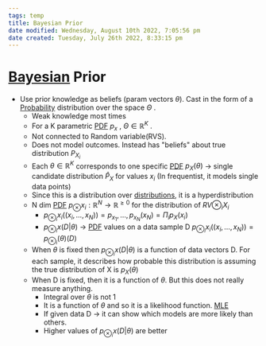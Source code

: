 ```yaml
---
tags: temp
title: Bayesian Prior
date modified: Wednesday, August 10th 2022, 7:05:56 pm
date created: Tuesday, July 26th 2022, 8:33:15 pm
---
```


# [Bayesian](Bayesian.md) Prior
- Use prior knowledge as beliefs (param vectors $\theta$). Cast in the form of a [Probability](Probability.md) distribution over the space $\Theta$ .
	- Weak knowledge most times
	- For a K parametric [PDF](PDF.md) $p_{x}$ , $\Theta \in \mathbb{R}^{K}$ .
	- Not connected to Random variable(RVS).
	- Does not model outcomes. Instead has "beliefs" about true distribution $P_{X_{i}}$
	- Each $\theta \in \mathbb{R}^{K}$ corresponds to one specific [PDF](PDF.md) $p_{X}(\theta)$ -> single candidate distribution $\hat P_{X}$ for values $x_i$ (In frequentist, it models single data points)
	- Since this is a distribution over [distributions](distributions), it is a hyperdistribution
	- N dim [PDF](PDF.md) $p_{\otimes}x_{i}: \mathbb{R}^{N} \rightarrow \mathbb{R}^{\geq 0}$ for the distribution of $RV \otimes_{i}X_{i}$
		- $p_{\otimes_{i}}x_{i}((x_{i},…, x_{N})) = p_{x_{1}}, …, p_{x_{N}}(x_{N}) = \Pi_{i}p_{X}(x_{i})$
		- $p_{\otimes_{i}}x(D|\theta)$ -> [PDF](PDF.md) values on a data sample D $p_{\otimes_{i}}x_{i}((x_{i},…, x_{N})) = p_{\otimes_{i}}(\theta)(D)$
	- When $\theta$ is fixed then $p_{\otimes_{i}}x(D|\theta)$ is a function of data vectors D. For each sample, it describes how probable this distribution is assuming the true distribution of X is $p_{X}(\theta)$
	- When D is fixed, then it is a function of $\theta$. But this does not really measure anything.
		- Integral over $\theta$ is not 1
		- It is a function of $\theta$ and so it is a likelihood function. [MLE](MLE)
		- If given data D -> it can show which models are more likely than others.
		- Higher values of	$p_{\otimes_{i}}x(D|\theta)$ are better

